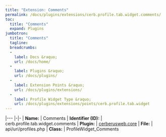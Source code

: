 ```yaml
---
title: "Extension: Comments"
permalink: /docs/plugins/extensions/cerb.profile.tab.widget.comments/
toc:
  title: "Comments"
  expand: Plugins
jumbotron:
  title: "Comments"
  tagline: 
  breadcrumbs:
  -
    label: Docs &raquo;
    url: /docs/home/
  -
    label: Plugins &raquo;
    url: /docs/plugins/
  -
    label: Extension Points &raquo;
    url: /docs/plugins/extensions/
  -
    label: Profile Widget Type &raquo;
    url: /docs/plugins/extensions/points/cerb.profile.tab.widget
---
```


|---
|-|-
| **Name:** | Comments
| **Identifier (ID):** | cerb.profile.tab.widget.comments
| **Plugin:** | [cerberusweb.core](/docs/plugins/cerberusweb.core/)
| **File:** | api/uri/profiles.php
| **Class:** | ProfileWidget_Comments

